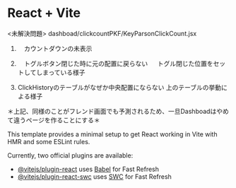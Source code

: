 # React + Vite

<未解決問題>
dashboad/clickcountPKF/KeyParsonClickCount.jsx

1. 　カウントダウンの未表示

2. 　トグルボタン閉じた時に元の配置に戻らない
　   トグル閉じた位置をセットしてしまっている様子
   
3. ClickHistoryのテーブルがなぜか中央配置にならない
   上のテーブルの挙動による様子

＊上記、同様のことがフレンド画面でも予測されるため、一旦Dashboadはやめて違うページを作ることにする＊



This template provides a minimal setup to get React working in Vite with HMR and some ESLint rules.

Currently, two official plugins are available:

- [@vitejs/plugin-react](https://github.com/vitejs/vite-plugin-react/blob/main/packages/plugin-react/README.md) uses [Babel](https://babeljs.io/) for Fast Refresh
- [@vitejs/plugin-react-swc](https://github.com/vitejs/vite-plugin-react-swc) uses [SWC](https://swc.rs/) for Fast Refresh
